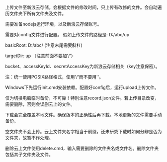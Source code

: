 上传文件至新浪云存储。会根据文件的修改时间，只上传有改修的文件。会自动遍历文件夹下所有文件夹及文件。

需要准备nodejs运行环境，以及新浪云存储账号。

需要对config文件进行配置。
假如上传文件的路径是: D:/abc/up

basicRoot: D:/abc/  (注意末尾需要斜杠)

targetDir: up  （注意前面不要加'/'）

bucket、accessKeyId、secretAccessKey为新浪云存储相关（key注意保密）。

注：统一使用POSIX路径格式，使用'/'而不要用'\'。

Windows下先运行init.cmd安装依赖。配置好config后，运行upload上传文件。

仅为切换电脑临时备份，不可靠！特别注意record.json文件。若上传目录改变，需要删除，否则会误删云上的文件。

下载会完全覆盖本地文件。确保版本的正确性后再下载。本地更新的文件需要手动备份。

空文件夹不会上传。云上文件夹名字相当于前缀，还未研究下载时如何分辨是否为文件夹，故暂不作处理。

删除云上文件使用delete.cmd，输入需要删除的文件夹名或文件名。删除文件夹包括其子文件夹及文件。
